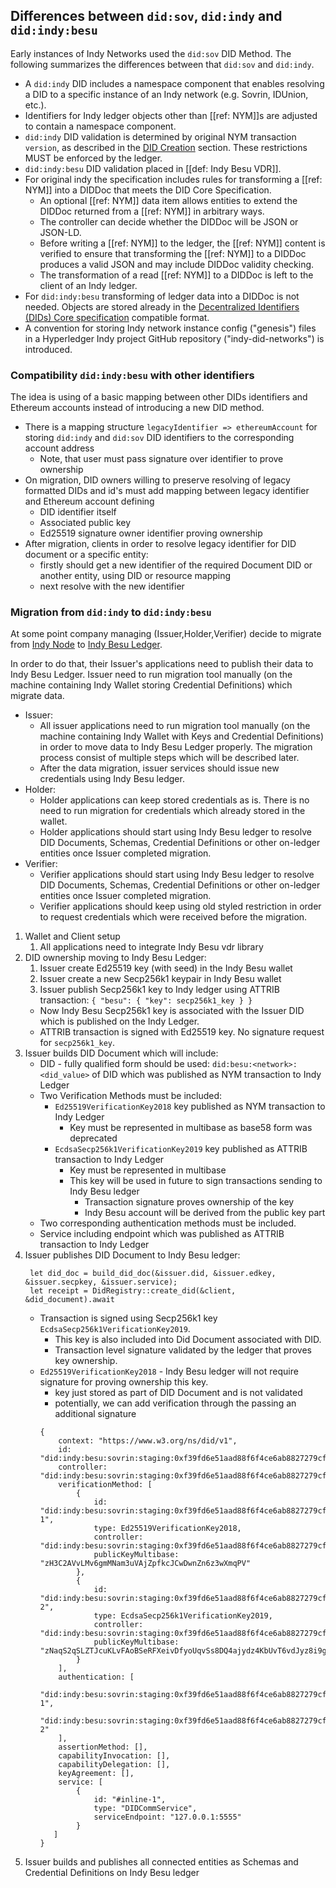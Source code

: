 ## Differences between `did:sov`, `did:indy` and `did:indy:besu`

Early instances of Indy Networks used the `did:sov` DID Method. The following summarizes the differences between that `did:sov` and `did:indy`.

- A `did:indy` DID includes a namespace component that enables resolving a DID to a specific instance of an Indy network (e.g. Sovrin, IDUnion, etc.).
- Identifiers for Indy ledger objects other than [[ref: NYM]]s are adjusted to contain a namespace component.
- `did:indy` DID validation is determined by original NYM transaction `version`, as described in the [DID Creation](#nym-transaction-version) section. These restrictions MUST be enforced by the ledger.
- `did:indy:besu` DID validation placed in [[def: Indy Besu VDR]].
- For original indy the specification includes rules for transforming a [[ref: NYM]] into a DIDDoc that meets the DID Core Specification.
    - An optional [[ref: NYM]] data item allows entities to extend the DIDDoc returned from a [[ref: NYM]] in arbitrary ways.
    - The controller can decide whether the DIDDoc will be JSON or JSON-LD.
    - Before writing a [[ref: NYM]] to the ledger, the [[ref: NYM]] content is verified to ensure that transforming the [[ref: NYM]] to a DIDDoc produces a valid JSON and may include DIDDoc validity checking.
    - The transformation of a read [[ref: NYM]] to a DIDDoc is left to the client of an Indy ledger.
- For `did:indy:besu` transforming of ledger data into a DIDDoc is not needed. Objects are stored already in the [Decentralized Identifiers (DIDs) Core specification](https://https://www.w3.org/TR/did-core/) compatible format.
- A convention for storing Indy network instance config ("genesis") files in a Hyperledger Indy project GitHub repository ("indy-did-networks") is introduced.

### Compatibility `did:indy:besu` with other identifiers

The idea is using of a basic mapping between other DIDs identifiers and Ethereum accounts instead of introducing a new DID method.

* There is a mapping structure `legacyIdentifier => ethereumAccount` for storing `did:indy` and `did:sov` DID identifiers to the corresponding account address
    * Note, that user must pass signature over identifier to prove ownership
* On migration, DID owners willing to preserve resolving of legacy formatted DIDs and id's must add mapping between legacy identifier and Ethereum account defining
    * DID identifier itself
    * Associated public key
    * Ed25519 signature owner identifier proving ownership
* After migration, clients in order to resolve legacy identifier for DID document or a specific entity:
  * firstly should get a new identifier of the required Document DID or another entity, using DID or resource mapping
  * next resolve with the new identifier

### Migration from `did:indy` to `did:indy:besu`

At some point company managing (Issuer,Holder,Verifier) decide to migrate from [Indy Node](https://github.com/hyperledger/indy-node) to [Indy Besu Ledger](https://github.com/hyperledger/indy-besu).

In order to do that, their Issuer's applications need to publish their data to Indy Besu Ledger.
Issuer need to run migration tool manually (on the machine containing Indy Wallet storing Credential Definitions) which migrate data.

* Issuer:
  * All issuer applications need to run migration tool manually (on the machine containing Indy Wallet with Keys and Credential Definitions) in order to move data to Indy Besu Ledger properly. The migration process consist of multiple steps which will be described later.
  * After the data migration, issuer services should issue new credentials using Indy Besu ledger.
* Holder:
  * Holder applications can keep stored credentials as is. There is no need to run migration for credentials which already stored in the wallet.
  * Holder applications should start using Indy Besu ledger to resolve DID Documents, Schemas, Credential Definitions or other on-ledger entities once Issuer completed migration.
* Verifier:
  * Verifier applications should start using Indy Besu ledger to resolve DID Documents, Schemas, Credential Definitions or other on-ledger entities once Issuer completed migration.
  * Verifier applications should keep using old styled restriction in order to request credentials which were received before the migration.

1. Wallet and Client setup 
   1. All applications need to integrate Indy Besu vdr library
2. DID ownership moving to Indy Besu Ledger:
   1. Issuer create Ed25519 key (with seed) in the Indy Besu wallet
   2. Issuer create a new Secp256k1 keypair in Indy Besu wallet
   3. Issuer publish Secp256k1 key to Indy ledger using ATTRIB transaction: `{ "besu": { "key": secp256k1_key } }`
     * Now Indy Besu Secp256k1 key is associated with the Issuer DID which is published on the Indy Ledger.
     * ATTRIB transaction is signed with Ed25519 key. No signature request for `secp256k1_key`.
3. Issuer builds DID Document which will include:
   * DID - fully qualified form should be used: `did:besu:<network>:<did_value>` of DID which was published as NYM transaction to Indy Ledger
   * Two Verification Methods must be included:
     * `Ed25519VerificationKey2018` key published as NYM transaction to Indy Ledger
       * Key must be represented in multibase as base58 form was deprecated
     * `EcdsaSecp256k1VerificationKey2019` key published as ATTRIB transaction to Indy Ledger
       * Key must be represented in multibase
       * This key will be used in future to sign transactions sending to Indy Besu ledger
         * Transaction signature proves ownership of the key
         * Indy Besu account will be derived from the public key part
   * Two corresponding authentication methods must be included.
   * Service including endpoint which was published as ATTRIB transaction to Indy Ledger
4. Issuer publishes DID Document to Indy Besu ledger:
    ```
     let did_doc = build_did_doc(&issuer.did, &issuer.edkey, &issuer.secpkey, &issuer.service);
     let receipt = DidRegistry::create_did(&client, &did_document).await
    ```
   * Transaction is signed using Secp256k1 key `EcdsaSecp256k1VerificationKey2019`.
     * This key is also included into Did Document associated with DID.
     * Transaction level signature validated by the ledger that proves key ownership.
   * `Ed25519VerificationKey2018` - Indy Besu ledger will not require signature for proving ownership this key.
     * key just stored as part of DID Document and is not validated
     * potentially, we can add verification through the passing an additional signature
     ```
     { 
         context: "https://www.w3.org/ns/did/v1", 
         id: "did:indy:besu:sovrin:staging:0xf39fd6e51aad88f6f4ce6ab8827279cfffb92266", 
         controller: "did:indy:besu:sovrin:staging:0xf39fd6e51aad88f6f4ce6ab8827279cfffb92266", 
         verificationMethod: [
             { 
                 id: "did:indy:besu:sovrin:staging:0xf39fd6e51aad88f6f4ce6ab8827279cfffb92266#KEY-1", 
                 type: Ed25519VerificationKey2018, 
                 controller: "did:indy:besu:sovrin:staging:0xf39fd6e51aad88f6f4ce6ab8827279cfffb92266",
                 publicKeyMultibase: "zH3C2AVvLMv6gmMNam3uVAjZpfkcJCwDwnZn6z3wXmqPV"
             }, 
             {
                 id: "did:indy:besu:sovrin:staging:0xf39fd6e51aad88f6f4ce6ab8827279cfffb92266#KEY-2", 
                 type: EcdsaSecp256k1VerificationKey2019, 
                 controller: "did:indy:besu:sovrin:staging:0xf39fd6e51aad88f6f4ce6ab8827279cfffb92266", 
                 publicKeyMultibase: "zNaqS2qSLZTJcuKLvFAoBSeRFXeivDfyoUqvSs8DQ4ajydz4KbUvT6vdJyz8i9gJEqGjFkCN27niZhoAbQLgk3imn
             }
         ], 
         authentication: [
             "did:indy:besu:sovrin:staging:0xf39fd6e51aad88f6f4ce6ab8827279cfffb92266#KEY-1", 
             "did:indy:besu:sovrin:staging:0xf39fd6e51aad88f6f4ce6ab8827279cfffb92266#KEY-2"
         ], 
         assertionMethod: [], 
         capabilityInvocation: [], 
         capabilityDelegation: [], 
         keyAgreement: [], 
         service: [
             { 
                 id: "#inline-1", 
                 type: "DIDCommService", 
                 serviceEndpoint: "127.0.0.1:5555" 
             }
        ]
     }
     ```
5. Issuer builds and publishes all connected entities as Schemas and Credential Definitions on Indy Besu ledger



